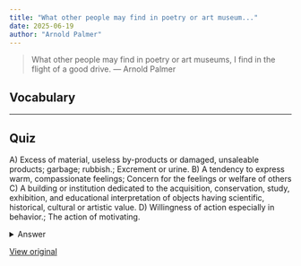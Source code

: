 ```yaml
---
title: "What other people may find in poetry or art museum..."
date: 2025-06-19
author: "Arnold Palmer"
---
```


> What other people may find in poetry or art museums, I find in the flight of a good drive.
> — Arnold Palmer

## Vocabulary
****  


## Quiz
A) Excess of material, useless by-products or damaged, unsaleable products; garbage; rubbish.; Excrement or urine.
B) A tendency to express warm, compassionate feelings; Concern for the feelings or welfare of others
C) A building or institution dedicated to the acquisition, conservation, study, exhibition, and educational interpretation of objects having scientific, historical, cultural or artistic value.
D) Willingness of action especially in behavior.; The action of motivating.

<details>
<summary>Answer</summary>
C) A building or institution dedicated to the acquisition, conservation, study, exhibition, and educational interpretation of objects having scientific, historical, cultural or artistic value.
</details>

[View original](https://t.me/c/2696929880/344)
